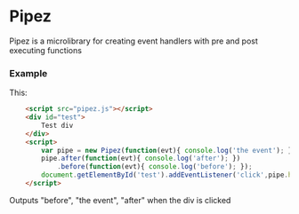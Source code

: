 # Pipez

Pipez is a microlibrary for creating event handlers with pre and post executing functions

### Example

This:
```html
    <script src="pipez.js"></script>
    <div id="test">
        Test div
    </div>    
    <script>
        var pipe = new Pipez(function(evt){ console.log('the event'); });
        pipe.after(function(evt){ console.log('after'); })
            .before(function(evt){ console.log('before'); });
        document.getElementById('test').addEventListener('click',pipe.handler)
    </script>
```
Outputs "before", "the event", "after" when the div is clicked
